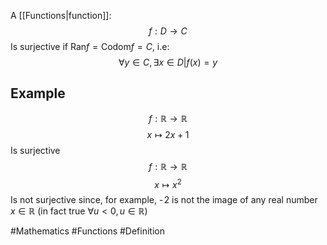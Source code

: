 A [[Functions|function]]:
$$
f:D\to C
$$
Is surjective if $\text{Ran}f=\text{Codom}f=C$, i.e:
$$
\forall y\in C,\exists x\in D|f(x)=y
$$
## Example
$$
f:\mathbb{R}\to \mathbb{R}
$$
$$
 x\mapsto 2x+1
$$
Is surjective
$$
f:\mathbb{R}\to \mathbb{R}
$$
$$
x \mapsto x^{2}
$$
Is not surjective since, for example, -$\hspace{0pt}2$ is not the image of any real number $x\in\mathbb{R}$ (in fact true $\forall u<0,u\in\mathbb{R}$)

#Mathematics #Functions #Definition
